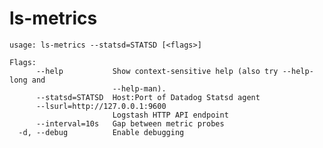 # ls-metrics

    usage: ls-metrics --statsd=STATSD [<flags>]

    Flags:
          --help           Show context-sensitive help (also try --help-long and
                           --help-man).
          --statsd=STATSD  Host:Port of Datadog Statsd agent
          --lsurl=http://127.0.0.1:9600  
                           Logstash HTTP API endpoint
          --interval=10s   Gap between metric probes
      -d, --debug          Enable debugging
